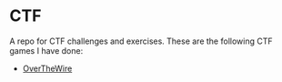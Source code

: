 # CTF
A repo for CTF challenges and exercises.
These are the following CTF games I have done:
  * [OverTheWire](./CTF/OverTheWire)
